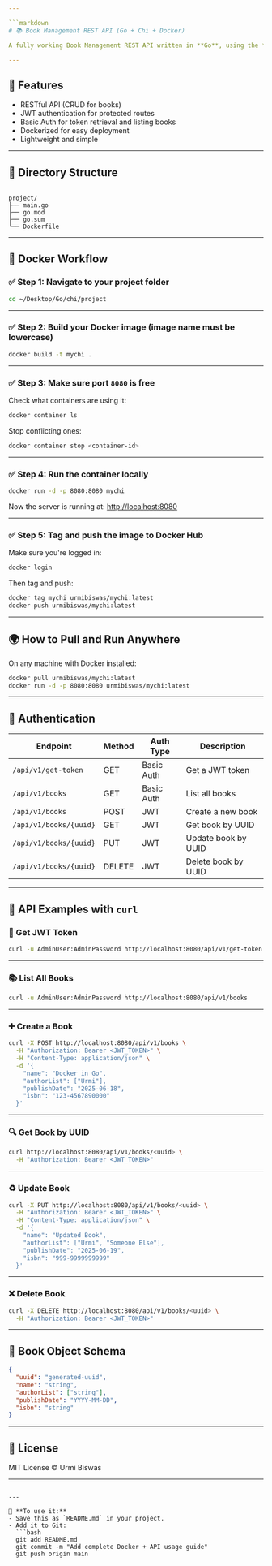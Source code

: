 ```yaml
---

```markdown
# 📚 Book Management REST API (Go + Chi + Docker)

A fully working Book Management REST API written in **Go**, using the **Chi router**, with support for **JWT** and **Basic Authentication**, containerized using **Docker**.

---
```


## 🚀 Features

- RESTful API (CRUD for books)
- JWT authentication for protected routes
- Basic Auth for token retrieval and listing books
- Dockerized for easy deployment
- Lightweight and simple

---

## 📂 Directory Structure

```

project/
├── main.go
├── go.mod
├── go.sum
└── Dockerfile

````

---

## 🐳 Docker Workflow

### ✅ Step 1: Navigate to your project folder

```bash
cd ~/Desktop/Go/chi/project
````

---

### ✅ Step 2: Build your Docker image (image name must be lowercase)

```bash
docker build -t mychi .
```

---

### ✅ Step 3: Make sure port `8080` is free

Check what containers are using it:

```bash
docker container ls
```

Stop conflicting ones:

```bash
docker container stop <container-id>
```

---

### ✅ Step 4: Run the container locally

```bash
docker run -d -p 8080:8080 mychi
```

Now the server is running at: [http://localhost:8080](http://localhost:8080)

---

### ✅ Step 5: Tag and push the image to Docker Hub

Make sure you're logged in:

```bash
docker login
```

Then tag and push:

```bash
docker tag mychi urmibiswas/mychi:latest
docker push urmibiswas/mychi:latest
```

---

## 🌍 How to Pull and Run Anywhere

On any machine with Docker installed:

```bash
docker pull urmibiswas/mychi:latest
docker run -d -p 8080:8080 urmibiswas/mychi:latest
```

---

## 🔐 Authentication

| Endpoint               | Method | Auth Type  | Description         |
| ---------------------- | ------ | ---------- | ------------------- |
| `/api/v1/get-token`    | GET    | Basic Auth | Get a JWT token     |
| `/api/v1/books`        | GET    | Basic Auth | List all books      |
| `/api/v1/books`        | POST   | JWT        | Create a new book   |
| `/api/v1/books/{uuid}` | GET    | JWT        | Get book by UUID    |
| `/api/v1/books/{uuid}` | PUT    | JWT        | Update book by UUID |
| `/api/v1/books/{uuid}` | DELETE | JWT        | Delete book by UUID |

---

## 🧪 API Examples with `curl`

### 🔑 Get JWT Token

```bash
curl -u AdminUser:AdminPassword http://localhost:8080/api/v1/get-token
```

---

### 📚 List All Books

```bash
curl -u AdminUser:AdminPassword http://localhost:8080/api/v1/books
```

---

### ➕ Create a Book

```bash
curl -X POST http://localhost:8080/api/v1/books \
  -H "Authorization: Bearer <JWT_TOKEN>" \
  -H "Content-Type: application/json" \
  -d '{
    "name": "Docker in Go",
    "authorList": ["Urmi"],
    "publishDate": "2025-06-18",
    "isbn": "123-4567890000"
  }'
```

---

### 🔍 Get Book by UUID

```bash
curl http://localhost:8080/api/v1/books/<uuid> \
  -H "Authorization: Bearer <JWT_TOKEN>"
```

---

### ♻️ Update Book

```bash
curl -X PUT http://localhost:8080/api/v1/books/<uuid> \
  -H "Authorization: Bearer <JWT_TOKEN>" \
  -H "Content-Type: application/json" \
  -d '{
    "name": "Updated Book",
    "authorList": ["Urmi", "Someone Else"],
    "publishDate": "2025-06-19",
    "isbn": "999-9999999999"
  }'
```

---

### ❌ Delete Book

```bash
curl -X DELETE http://localhost:8080/api/v1/books/<uuid> \
  -H "Authorization: Bearer <JWT_TOKEN>"
```

---

## 📘 Book Object Schema

```json
{
  "uuid": "generated-uuid",
  "name": "string",
  "authorList": ["string"],
  "publishDate": "YYYY-MM-DD",
  "isbn": "string"
}
```

---

## 📜 License

MIT License © Urmi Biswas

---

````

---

📌 **To use it:**
- Save this as `README.md` in your project.
- Add it to Git:
  ```bash
  git add README.md
  git commit -m "Add complete Docker + API usage guide"
  git push origin main
````
